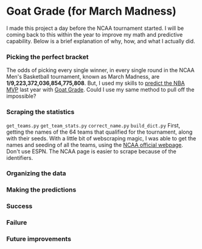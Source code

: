 # Goat Grade (for March Madness)
I made this project a day before the NCAA tournament started. I will be coming back to this within the year to improve my math and predictive capability. Below is a brief explanation of why, how, and what I actually did.

### Picking the perfect bracket
The odds of picking every single winner, in every single round in the NCAA Men's Basketball tournament, known as March Madness, are **1/9,223,372,036,854,775,808**. But, I used my skills to [predict the NBA MVP](https://asboyer.com/blog/1) last year with [Goat Grade](https://github.com/asboyer/goat_grade). Could I use my same method to pull off the impossible?

### Scraping the statistics
`get_teams.py`
`get_team_stats.py`
`correct_name.py`
`build_dict.py`
First, getting the names of the 64 teams that qualified for the tournament, along with their seeds. With a little bit of webscraping magic, I was able to get the names and seeding of all the teams, using the [NCAA official webpage](https://www.ncaa.com/march-madness-live/bracket). Don't use ESPN. The NCAA page is easier to scrape because of the identifiers. 

### Organizing the data

### Making the predictions

### Success

### Failure

### Future improvements

